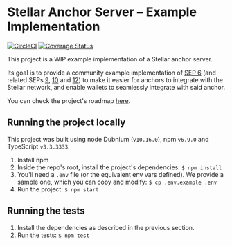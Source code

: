 # Stellar Anchor Server – Example Implementation
[![CircleCI](https://circleci.com/gh/stellar/stellar-anchor-server.svg?style=shield)](https://circleci.com/gh/accordeiro/stellar-anchor-server) [![Coverage Status](https://coveralls.io/repos/github/stellar/stellar-anchor-server/badge.svg?branch=master)](https://coveralls.io/github/accordeiro/stellar-anchor-server?branch=master)

This project is a WIP example implementation of a Stellar anchor server.

Its goal is to provide a community example implementation of [SEP 6](https://github.com/stellar/stellar-protocol/blob/master/ecosystem/sep-0006.md) (and related SEPs [9](https://github.com/stellar/stellar-protocol/blob/master/ecosystem/sep-0009.md), [10](https://github.com/stellar/stellar-protocol/blob/master/ecosystem/sep-0010.md) and [12](https://github.com/stellar/stellar-protocol/blob/master/ecosystem/sep-0012.md)) to make it easier for anchors to integrate with the Stellar network, and enable wallets to seamlessly integrate with said anchor.

You can check the project's roadmap [here](https://github.com/stellar/stellar-anchor-server/milestones).

## Running the project locally

This project was built using node Dubnium (`v10.16.0`), npm `v6.9.0` and TypeScript `v3.3.3333`.

1. Install npm
1. Inside the repo's root, install the project's dependencies: `$ npm install`
1. You'll need a `.env` file (or the equivalent env vars defined). We provide a sample one, which you can copy and modify: `$ cp .env.example .env`
1. Run the project: `$ npm start`

## Running the tests

1. Install the dependencies as described in the previous section.
1. Run the tests: `$ npm test`
